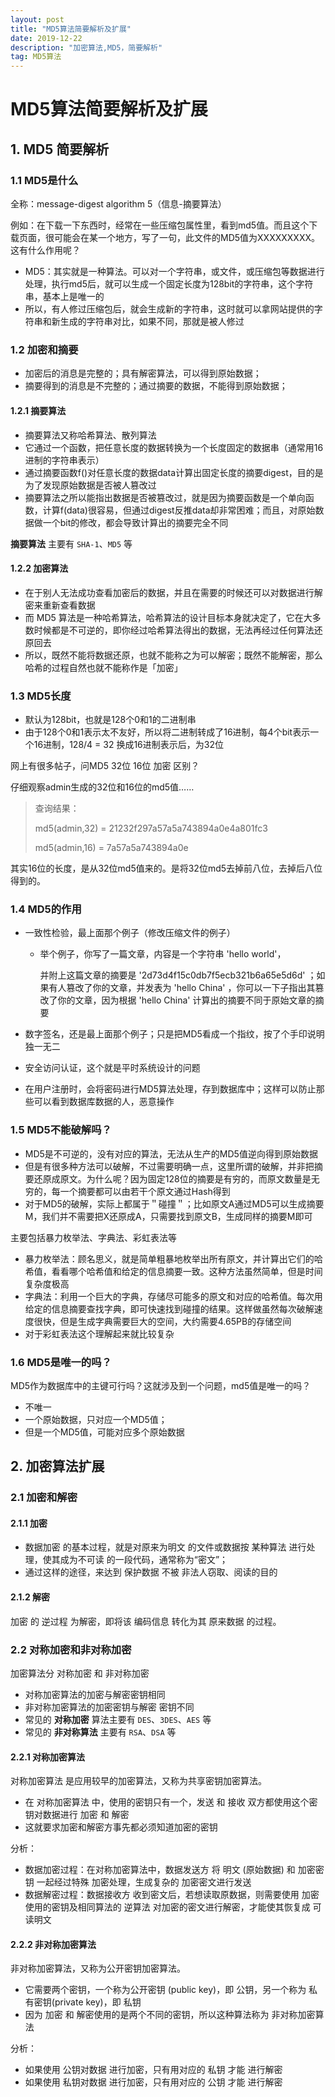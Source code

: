 ```yaml
---
layout: post
title: "MD5算法简要解析及扩展"
date: 2019-12-22
description: "加密算法,MD5，简要解析"
tag: MD5算法
---
```


# MD5算法简要解析及扩展

## 1. MD5 简要解析

### 1.1 MD5是什么

全称：message-digest algorithm 5（信息-摘要算法）

例如：在下载一下东西时，经常在一些压缩包属性里，看到md5值。而且这个下载页面，很可能会在某一个地方，写了一句，此文件的MD5值为XXXXXXXXX。这有什么作用呢？

+ MD5：其实就是一种算法。可以对一个字符串，或文件，或压缩包等数据进行处理，执行md5后，就可以生成一个固定长度为128bit的字符串，这个字符串，基本上是唯一的
+ 所以，有人修过压缩包后，就会生成新的字符串，这时就可以拿网站提供的字符串和新生成的字符串对比，如果不同，那就是被人修过

 

### 1.2 加密和摘要

+ 加密后的消息是完整的；具有解密算法，可以得到原始数据；
+ 摘要得到的消息是不完整的；通过摘要的数据，不能得到原始数据；

#### 1.2.1 摘要算法

+ 摘要算法又称哈希算法、散列算法
+ 它通过一个函数，把任意长度的数据转换为一个长度固定的数据串（通常用16进制的字符串表示）
+ 通过摘要函数f()对任意长度的数据data计算出固定长度的摘要digest，目的是为了发现原始数据是否被人篡改过
+ 摘要算法之所以能指出数据是否被篡改过，就是因为摘要函数是一个单向函数，计算f(data)很容易，但通过digest反推data却非常困难；而且，对原始数据做一个bit的修改，都会导致计算出的摘要完全不同

**摘要算法** 主要有 `SHA-1`、`MD5` 等



#### 1.2.2 加密算法

+ 在于别人无法成功查看加密后的数据，并且在需要的时候还可以对数据进行解密来重新查看数据
+ 而 MD5 算法是一种哈希算法，哈希算法的设计目标本身就决定了，它在大多数时候都是不可逆的，即你经过哈希算法得出的数据，无法再经过任何算法还原回去
+ 所以，既然不能将数据还原，也就不能称之为可以解密；既然不能解密，那么哈希的过程自然也就不能称作是「加密」



### 1.3 MD5长度

+ 默认为128bit，也就是128个0和1的二进制串
+ 由于128个0和1表示太不友好，所以将二进制转成了16进制，每4个bit表示一个16进制，128/4 = 32 换成16进制表示后，为32位

网上有很多帖子，问MD5 32位 16位 加密 区别？

仔细观察admin生成的32位和16位的md5值……

> 查询结果：
>
> md5(admin,32) = 21232f297a57a5a743894a0e4a801fc3
>
> md5(admin,16) = 7a57a5a743894a0e

其实16位的长度，是从32位md5值来的。是将32位md5去掉前八位，去掉后八位得到的。

 

### 1.4 MD5的作用

+ 一致性检验，最上面那个例子（修改压缩文件的例子）

  + 举个例子，你写了一篇文章，内容是一个字符串 'hello world'，

    并附上这篇文章的摘要是 '2d73d4f15c0db7f5ecb321b6a65e5d6d' ；如果有人篡改了你的文章，并发表为 'hello China' ，你可以一下子指出其篡改了你的文章，因为根据 'hello China' 计算出的摘要不同于原始文章的摘要

+ 数字签名，还是最上面那个例子；只是把MD5看成一个指纹，按了个手印说明独一无二

+ 安全访问认证，这个就是平时系统设计的问题

+ 在用户注册时，会将密码进行MD5算法处理，存到数据库中；这样可以防止那些可以看到数据库数据的人，恶意操作

 

### 1.5 MD5不能破解吗？

+ MD5是不可逆的，没有对应的算法，无法从生产的MD5值逆向得到原始数据
+ 但是有很多种方法可以破解，不过需要明确一点，这里所谓的破解，并非把摘要还原成原文。为什么呢？因为固定128位的摘要是有穷的，而原文数量是无穷的，每一个摘要都可以由若干个原文通过Hash得到
+ 对于MD5的破解，实际上都属于＂碰撞＂；比如原文A通过MD5可以生成摘要M，我们并不需要把X还原成A，只需要找到原文B，生成同样的摘要M即可

主要包括暴力枚举法、字典法、彩虹表法等

+ 暴力枚举法：顾名思义，就是简单粗暴地枚举出所有原文，并计算出它们的哈希值，看看哪个哈希值和给定的信息摘要一致。这种方法虽然简单，但是时间复杂度极高
+ 字典法：利用一个巨大的字典，存储尽可能多的原文和对应的哈希值。每次用给定的信息摘要查找字典，即可快速找到碰撞的结果。这样做虽然每次破解速度很快，但是生成字典需要巨大的空间，大约需要4.65PB的存储空间
+ 对于彩虹表法这个理解起来就比较复杂

 

### 1.6 MD5是唯一的吗？

MD5作为数据库中的主键可行吗？这就涉及到一个问题，md5值是唯一的吗？

+ 不唯一
+ 一个原始数据，只对应一个MD5值；
+ 但是一个MD5值，可能对应多个原始数据

 

## 2. 加密算法扩展



### 2.1 加密和解密

#### 2.1.1 加密

+ 数据加密 的基本过程，就是对原来为明文 的文件或数据按 某种算法 进行处理，使其成为不可读 的一段代码，通常称为“密文”；
+ 通过这样的途径，来达到 保护数据 不被 非法人窃取、阅读的目的

#### 2.1.2 解密

加密 的 逆过程 为解密，即将该 编码信息 转化为其 原来数据 的过程。

### 2.2 对称加密和非对称加密

加密算法分 对称加密 和 非对称加密

+ 对称加密算法的加密与解密密钥相同
+ 非对称加密算法的加密密钥与解密 密钥不同
+ 常见的 **对称加密** 算法主要有 `DES`、`3DES`、`AES` 等
+ 常见的 **非对称算法** 主要有 `RSA`、`DSA` 等

 

#### 2.2.1 对称加密算法

对称加密算法 是应用较早的加密算法，又称为共享密钥加密算法。

+ 在 对称加密算法 中，使用的密钥只有一个，发送 和 接收 双方都使用这个密钥对数据进行 加密 和 解密
+ 这就要求加密和解密方事先都必须知道加密的密钥

分析：

+ 数据加密过程：在对称加密算法中，数据发送方 将 明文 (原始数据) 和 加密密钥 一起经过特殊 加密处理，生成复杂的 加密密文进行发送
+ 数据解密过程：数据接收方 收到密文后，若想读取原数据，则需要使用 加密使用的密钥及相同算法的 逆算法 对加密的密文进行解密，才能使其恢复成 可读明文

 

#### 2.2.2 非对称加密算法

非对称加密算法，又称为公开密钥加密算法。

+ 它需要两个密钥，一个称为公开密钥 (public key)，即 公钥，另一个称为 私有密钥(private key)，即 私钥
+ 因为 加密 和 解密使用的是两个不同的密钥，所以这种算法称为 非对称加密算法

分析：

+ 如果使用 公钥对数据 进行加密，只有用对应的 私钥 才能 进行解密
+ 如果使用 私钥对数据 进行加密，只有用对应的 公钥 才能 进行解密 

 



 